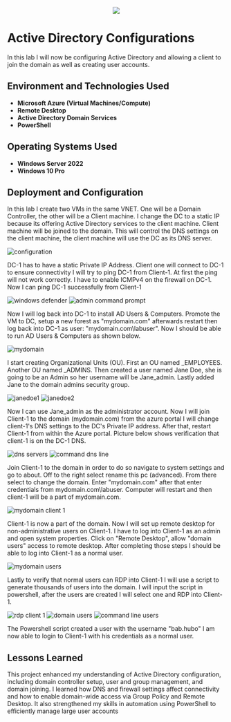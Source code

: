 <p align="center">
  <img src="https://github.com/user-attachments/assets/adebd874-547d-4066-9f2a-2502e63f2f57"/>
</p>

<h1>Active Directory Configurations</h1>
In this lab I will now be configuring Active Directory and allowing a client to join the domain as well as creating user accounts.
<br />

<h2>Environment and Technologies Used</h2>

- <b>Microsoft Azure (Virtual Machines/Compute)</b> 
- <b>Remote Desktop</b>
- <b>Active Directory Domain Services</b>
- <b>PowerShell</b>

<h2>Operating Systems Used</h2>

- <b>Windows Server 2022</b>
- <b>Windows 10 Pro</b> 

<h2>Deployment and Configuration</h2>

In this lab I create two VMs in the same VNET. One will be a Domain Controller, the other will be a Client machine. I change the DC to a static IP because its offering Active Directory services to the client machine. Client machine will be joined to the domain. This will control the DNS settings on the client machine, the client machine will use the DC as its DNS server.

![configuration](https://github.com/user-attachments/assets/7e432df2-d8f4-4334-afbf-95750552d756)

DC-1 has to have a static Private IP Address. Client one will connect to DC-1 to ensure connectivity I will try to ping DC-1 from Client-1. At first the ping will not work correctly. I have to enable ICMPv4 on the firewall on DC-1. Now I can ping DC-1 successfully from Client-1

![windows defender](https://github.com/user-attachments/assets/01936776-13a3-4268-99f4-44fbd504843d)
![admin command prompt](https://github.com/user-attachments/assets/1a80449a-ecd6-43e7-827d-20c64317893a)

Now I will log back into DC-1 to install AD Users & Computers. Promote the VM to DC, setup a new forest as "mydomain.com" afterwards restart then log back into DC-1 as user: "mydomain.com\labuser". Now I should be able to run AD Users & Computers as shown below.

![mydomain](https://github.com/user-attachments/assets/8aa88b2e-7646-4fe2-9a24-fa1c2c50e70e)

I start creating Organizational Units (OU). First an OU named _EMPLOYEES. Another OU named _ADMINS. Then created a user named Jane Doe, she is going to be an Admin so her username will be Jane_admin. Lastly added Jane to the domain admins security group.

![janedoe1](https://github.com/user-attachments/assets/1098f866-a051-4df8-8000-3596f69f3ac1)
![janedoe2](https://github.com/user-attachments/assets/6a1ccd76-a871-4a48-8606-2e148dadb164)

Now I can use Jane_admin as the administrator account. Now I will join Client-1 to the domain (mydomain.com) from the azure portal I will change client-1's DNS settings to the DC's Private IP address. After that, restart Client-1 from within the Azure portal. Picture below shows verification that client-1 is on the DC-1 DNS.

![dns servers](https://github.com/user-attachments/assets/545ce952-b0e0-429c-8751-46016ec1555e)
![command dns line](https://github.com/user-attachments/assets/780e98e7-f4f7-42a0-b8ca-d63f455ea7d3)

Join Client-1 to the domain in order to do so navigate to system settings and go to about. Off to the right select rename this pc (advanced). From there select to change the domain. Enter "mydomain.com" after that enter credentials from mydomain.com\labuser. Computer will restart and then client-1 will be a part of mydomain.com.

![mydomain client 1](https://github.com/user-attachments/assets/5b3f1c11-7834-47d8-be20-c4cbb2f56fdb)

Client-1 is now a part of the domain. Now I will set up remote desktop for non-administrative users on Client-1. I have to log into Client-1 as an admin and open system properties. Click on "Remote Desktop", allow "domain users" access to remote desktop. After completing those steps I should be able to log into Client-1 as a normal user.

![mydomain users](https://github.com/user-attachments/assets/d93ba380-086f-4ed9-b646-79560eee042e)

Lastly to verify that normal users can RDP into Client-1 I will use a script to generate thousands of users into the domain. I will input the script in powershell, after the users are created I will select one and RDP into Client-1.

![rdp client 1](https://github.com/user-attachments/assets/b81133f0-dac6-4acf-aa6e-b6605aa09081)
![domain users](https://github.com/user-attachments/assets/b9cb038a-bde7-405f-a449-6e1d9532b661)
![command line users](https://github.com/user-attachments/assets/f09a84de-1a01-436d-bdd1-b6691de06b70)

The Powershell script created a user with the username "bab.hubo" I am now able to login to Client-1 with his credentials as a normal user.

<h2>Lessons Learned</h2>

This project enhanced my understanding of Active Directory configuration, including domain controller setup, user and group management, and domain joining. I learned how DNS and firewall settings affect connectivity and how to enable domain-wide access via Group Policy and Remote Desktop. It also strengthened my skills in automation using PowerShell to efficiently manage large user accounts
